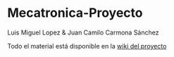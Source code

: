 # Mecatronica-Proyecto
Luis Miguel Lopez & Juan Camilo Carmona Sánchez

Todo el material está disponible en la [wiki del proyecto]("https://github.com/chuismiguel/Mecatronica-Proyecto/wiki")

